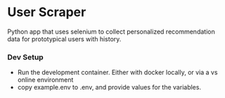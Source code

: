 # User Scraper

Python app that uses selenium to collect personalized recommendation data for prototypical users with history.

### Dev Setup
- Run the development container. Either with docker locally, or via a vs online environment
- copy example.env to .env, and provide values for the variables.
